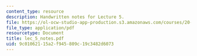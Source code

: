```yaml
---
content_type: resource
description: Handwritten notes for Lecture 5.
file: https://ol-ocw-studio-app-production.s3.amazonaws.com/courses/20-410j-molecular-cellular-and-tissue-biomechanics-be-410j-spring-2003/9c01062115a2f945809c19c3482d6073_lec_5_notes.pdf
file_type: application/pdf
resourcetype: Document
title: lec_5_notes.pdf
uid: 9c010621-15a2-f945-809c-19c3482d6073
---
```

